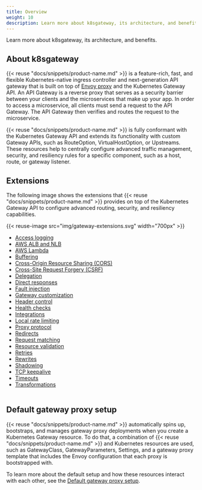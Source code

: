 ```yaml
---
title: Overview
weight: 10
description: Learn more about k8sgateway, its architecture, and benefits. 
---
```


Learn more about k8sgateway, its architecture, and benefits. 

## About k8sgateway

{{< reuse "docs/snippets/product-name.md" >}} is a feature-rich, fast, and flexible Kubernetes-native ingress controller and next-generation API gateway that is built on top of [Envoy proxy](https://www.envoyproxy.io/) and the Kubernetes Gateway API. An API Gateway is a reverse proxy that serves as a security barrier between your clients and the microservices that make up your app. In order to access a microservice, all clients must send a request to the API Gateway. The API Gateway then verifies and routes the request to the microservice.

{{< reuse "docs/snippets/product-name.md" >}} is fully conformant with the Kubernetes Gateway API and extends its functionality with custom Gateway APIs, such as RouteOption, VirtualHostOption, or Upstreams. These resources help to centrally configure advanced traffic management, security, and resiliency rules for a specific component, such as a host, route, or gateway listener.

## Extensions

The following image shows the extensions that {{< reuse "docs/snippets/product-name.md" >}} provides on top of the Kubernetes Gateway API to configure advanced routing, security, and resiliency capabilities.

{{< reuse-image src="img/gateway-extensions.svg" width="700px" >}}

  * [Access logging](/docs/security/access-logging/)
  * [AWS ALB and NLB](/docs/setup/customize/aws-elb/)
  * [AWS Lambda](/docs/traffic-management/destination-types/upstreams/lambda)
  * [Buffering](/docs/traffic-management/buffering/)
  * [Cross-Origin Resource Sharing (CORS)](/docs/security/cors/)
  * [Cross-Site Request Forgery (CSRF)](/docs/security/csrf/)
  * [Delegation](/docs/traffic-management/route-delegation/)
  * [Direct responses](/docs/traffic-management/direct-response/)
  * [Fault injection](/docs/resiliency/fault-injection/)
  * [Gateway customization](/docs/setup/customize/)
  * [Header control](/docs/traffic-management/header-control/)
  * [Health checks](/docs/traffic-management/health-checks/)
  * [Integrations](/docs/integrations/)
  * [Local rate limiting](/docs/security/local/)
  * [Proxy protocol](/docs/traffic-management/proxy-protocol/)
  * [Redirects](/docs/traffic-management/redirect/)
  * [Request matching](/docs/traffic-management/match/)
  * [Resource validation](/docs/about/resource-validation/) 
  * [Retries](/docs/resiliency/retry/)
  * [Rewrites](/docs/traffic-management/rewrite/)
  * [Shadowing](/docs/resiliency/shadowing/)
  * [TCP keepalive](/docs/traffic-management/tcp_keepalive/)
  * [Timeouts](/docs/resiliency/timeouts/)
  * [Transformations](/docs/traffic-management/transformations/)</br></br>


## Default gateway proxy setup

{{< reuse "docs/snippets/product-name.md" >}} automatically spins up, bootstraps, and manages gateway proxy deployments when you create a Kubernetes Gateway resource. To do that, a combination of {{< reuse "docs/snippets/product-name.md" >}} and Kubernetes resources are used, such as GatewayClass, GatewayParameters, Settings, and a gateway proxy template that includes the Envoy configuration that each proxy is bootstrapped with. 

To learn more about the default setup and how these resources interact with each other, see the [Default gateway proxy setup](/docs/setup/default/).